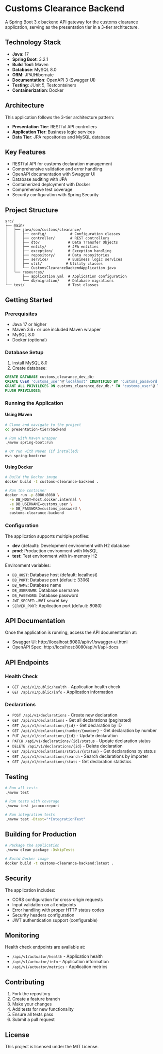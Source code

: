 # Customs Clearance Backend

A Spring Boot 3.x backend API gateway for the customs clearance application, serving as the presentation tier in a 3-tier architecture.

## Technology Stack

- **Java**: 17
- **Spring Boot**: 3.2.1
- **Build Tool**: Maven
- **Database**: MySQL 8.0
- **ORM**: JPA/Hibernate
- **Documentation**: OpenAPI 3 (Swagger UI)
- **Testing**: JUnit 5, Testcontainers
- **Containerization**: Docker

## Architecture

This application follows the 3-tier architecture pattern:
- **Presentation Tier**: RESTful API controllers
- **Application Tier**: Business logic services
- **Data Tier**: JPA repositories and MySQL database

## Key Features

- RESTful API for customs declaration management
- Comprehensive validation and error handling
- OpenAPI documentation with Swagger UI
- Database auditing with JPA
- Containerized deployment with Docker
- Comprehensive test coverage
- Security configuration with Spring Security

## Project Structure

```
src/
├── main/
│   ├── java/com/customs/clearance/
│   │   ├── config/           # Configuration classes
│   │   ├── controller/       # REST controllers
│   │   ├── dto/             # Data Transfer Objects
│   │   ├── entity/          # JPA entities
│   │   ├── exception/       # Exception handling
│   │   ├── repository/      # Data repositories
│   │   ├── service/         # Business logic services
│   │   ├── util/           # Utility classes
│   │   └── CustomsClearanceBackendApplication.java
│   └── resources/
│       ├── application.yml  # Application configuration
│       └── db/migration/    # Database migrations
└── test/                    # Test classes
```

## Getting Started

### Prerequisites

- Java 17 or higher
- Maven 3.6+ or use included Maven wrapper
- MySQL 8.0
- Docker (optional)

### Database Setup

1. Install MySQL 8.0
2. Create database:
```sql
CREATE DATABASE customs_clearance_dev_db;
CREATE USER 'customs_user'@'localhost' IDENTIFIED BY 'customs_password';
GRANT ALL PRIVILEGES ON customs_clearance_dev_db.* TO 'customs_user'@'localhost';
FLUSH PRIVILEGES;
```

### Running the Application

#### Using Maven
```bash
# Clone and navigate to the project
cd presentation-tier/backend

# Run with Maven wrapper
./mvnw spring-boot:run

# Or run with Maven (if installed)
mvn spring-boot:run
```

#### Using Docker
```bash
# Build the Docker image
docker build -t customs-clearance-backend .

# Run the container
docker run -p 8080:8080 \
  -e DB_HOST=host.docker.internal \
  -e DB_USERNAME=customs_user \
  -e DB_PASSWORD=customs_password \
  customs-clearance-backend
```

### Configuration

The application supports multiple profiles:

- **dev** (default): Development environment with H2 database
- **prod**: Production environment with MySQL
- **test**: Test environment with in-memory H2

Environment variables:
- `DB_HOST`: Database host (default: localhost)
- `DB_PORT`: Database port (default: 3306)
- `DB_NAME`: Database name
- `DB_USERNAME`: Database username
- `DB_PASSWORD`: Database password
- `JWT_SECRET`: JWT secret key
- `SERVER_PORT`: Application port (default: 8080)

## API Documentation

Once the application is running, access the API documentation at:
- Swagger UI: http://localhost:8080/api/v1/swagger-ui.html
- OpenAPI Spec: http://localhost:8080/api/v1/api-docs

## API Endpoints

### Health Check
- `GET /api/v1/public/health` - Application health check
- `GET /api/v1/public/info` - Application information

### Declarations
- `POST /api/v1/declarations` - Create new declaration
- `GET /api/v1/declarations` - Get all declarations (paginated)
- `GET /api/v1/declarations/{id}` - Get declaration by ID
- `GET /api/v1/declarations/number/{number}` - Get declaration by number
- `PUT /api/v1/declarations/{id}` - Update declaration
- `PATCH /api/v1/declarations/{id}/status` - Update declaration status
- `DELETE /api/v1/declarations/{id}` - Delete declaration
- `GET /api/v1/declarations/status/{status}` - Get declarations by status
- `GET /api/v1/declarations/search` - Search declarations by importer
- `GET /api/v1/declarations/stats` - Get declaration statistics

## Testing

```bash
# Run all tests
./mvnw test

# Run tests with coverage
./mvnw test jacoco:report

# Run integration tests
./mvnw test -Dtest="*IntegrationTest"
```

## Building for Production

```bash
# Package the application
./mvnw clean package -DskipTests

# Build Docker image
docker build -t customs-clearance-backend:latest .
```

## Security

The application includes:
- CORS configuration for cross-origin requests
- Input validation on all endpoints
- Error handling with proper HTTP status codes
- Security headers configuration
- JWT authentication support (configurable)

## Monitoring

Health check endpoints are available at:
- `/api/v1/actuator/health` - Application health
- `/api/v1/actuator/info` - Application information
- `/api/v1/actuator/metrics` - Application metrics

## Contributing

1. Fork the repository
2. Create a feature branch
3. Make your changes
4. Add tests for new functionality
5. Ensure all tests pass
6. Submit a pull request

## License

This project is licensed under the MIT License.